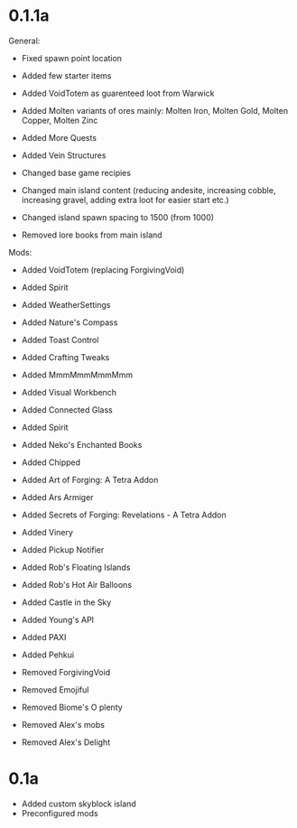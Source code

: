 # 0.1.1a

General:

- Fixed spawn point location
- Added few starter items 
- Added VoidTotem as guarenteed loot from Warwick
- Added Molten variants of ores mainly: Molten Iron, Molten Gold, Molten Copper, Molten Zinc
- Added More Quests
- Added Vein Structures

- Changed base game recipies
- Changed main island content (reducing andesite, increasing cobble, increasing gravel, adding extra loot for easier start etc.) 
- Changed island spawn spacing to 1500 (from 1000)

- Removed lore books from main island

Mods:

- Added VoidTotem  (replacing ForgivingVoid)
- Added Spirit 
- Added WeatherSettings 
- Added Nature's Compass 
- Added Toast Control 
- Added Crafting Tweaks 
- Added MmmMmmMmmMmm 
- Added Visual Workbench 
- Added Connected Glass 
- Added Spirit 
- Added Neko's Enchanted Books
- Added Chipped
- Added Art of Forging: A Tetra Addon
- Added Ars Armiger 
- Added Secrets of Forging: Revelations - A Tetra Addon 
- Added Vinery
- Added Pickup Notifier
- Added Rob's Floating Islands
- Added Rob's Hot Air Balloons  
- Added Castle in the Sky
- Added Young's API
- Added PAXI
- Added Pehkui

- Removed ForgivingVoid 
- Removed Emojiful 
- Removed Biome's O plenty 
- Removed Alex's mobs 
- Removed Alex's Delight 

# 0.1a

- Added custom skyblock island
- Preconfigured mods